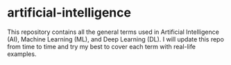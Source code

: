 # artificial-intelligence
This repository contains all the general terms used in Artificial Intelligence (AI), Machine Learning (ML), and Deep Learning (DL). I will update this repo from time to time and try my best to cover each term with real-life examples.
